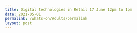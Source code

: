 ```yaml
---
title: Digital technologies in Retail 17 June 12pm to 1pm
date: 2021-05-01
permalink: /whats-on/Adults/permalink
layout: post
---
```

